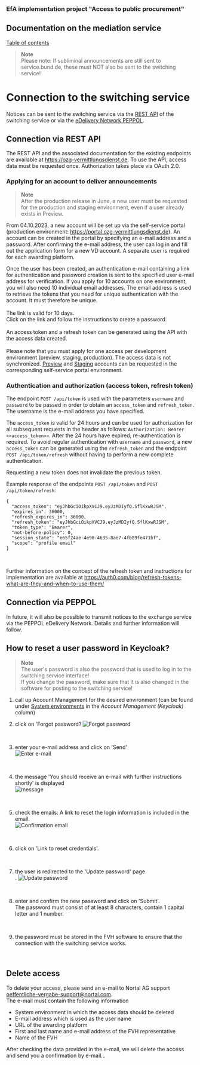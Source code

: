 
### EfA implementation project "Access to public procurement"
## Documentation on the mediation service
[Table of contents](/documentation/Documentation.md)
<br>

>**Note** <br>
>Please note: If subliminal announcements are still sent to service.bund.de, these must NOT also be sent to the switching service!

# Connection to the switching service
Notices can be sent to the switching service via the [REST API](#connection-per-rest-api) of the switching service or via the [eDelivery Network PEPPOL](#connection-per-peppol).
<br>

## Connection via REST API
The REST API and the associated documentation for the existing endpoints are available at https://ozg-vermittlungsdienst.de.
To use the API, access data must be requested once. Authorization takes place via OAuth 2.0.
<br>

### Applying for an account to deliver announcements

>**Note** <br>
>After the production release in June, a new user must be requested for the production and staging environment, even if a user already exists in Preview.

From 04.10.2023, a new account will be set up via the self-service portal (production environment: https://portal.ozg-vermittlungsdienst.de). An account can be created in the portal by specifying an e-mail address and a password. After confirming the e-mail address, the user can log in and fill out the application form for a new VD account. A separate user is required for each awarding platform. <br>

Once the user has been created, an authentication e-mail containing a link for authentication and password creation is sent to the specified user e-mail address for verification. If you apply for 10 accounts on one environment, you will also need 10 individual email addresses. The email address is used to retrieve the tokens that you need for unique authentication with the account. It must therefore be unique.
<br><br>
The link is valid for 10 days.<br>
Click on the link and follow the instructions to create a password.
<br><br>
An access token and a refresh token can be generated using the API with the access data created.
<br><br>
Please note that you must apply for one access per development environment (preview, staging, production). The access data is not synchronized. [Preview](https://portal.preview-ozg-vermittlungsdienst.de/) and [Staging](https://portal.staging-ozg-vermittlungsdienst.de/) accounts can be requested in the corresponding self-service portal environment.
<br>

### Authentication and authorization (access token, refresh token)
The endpoint `POST /api/token` is used with the parameters `username` and `password` to be passed in order to obtain an `access_token` and `refresh_token`. The username is the e-mail address you have specified.

The `access_token` is valid for 24 hours and can be used for authorization for all subsequent requests in the header as follows: `Authorization: Bearer <<access_token>>`. After the 24 hours have expired, re-authentication is required. To avoid regular authentication with `username` and `password`, a new `access_token` can be generated using the `refresh_token` and the endpoint `POST /api/token/refresh` without having to perform a new complete authentication.

Requesting a new token does not invalidate the previous token.

Example response of the endpoints `POST /api/token` and `POST /api/token/refresh`:

```
{
  "access_token": "eyJhbGciOikpXVCJ9.eyJzMDIyfQ.SflKxwRJSM",
  "expires_in": 36000,
  "refresh_expires_in": 36000,
  "refresh_token": "eyJhbGciOikpXVCJ9.eyJzMDIyfQ.SflKxwRJSM",
  "token_type": "Bearer",
  "not-before-policy": 0,
  "session_state": "e65f24ae-4e90-4635-8ae7-4fb89fe471bf",
  "scope": "profile email"
}
```
<br>

Further information on the concept of the refresh token and instructions for implementation are available at https://auth0.com/blog/refresh-tokens-what-are-they-and-when-to-use-them/
<br>


## Connection via PEPPOL
In future, it will also be possible to transmit notices to the exchange service via the PEPPOL eDelivery Network. Details and further information will follow.
<br>



## How to reset a user password in Keycloak?

>**Note** <br>
> The user's password is also the password that is used to log in to the switching service interface! <br>
> If you change the password, make sure that it is also changed in the software for posting to the switching service!

1. call up Account Management for the desired environment (can be found under [System environments](/documentation/Development_environments.md) in the _Account Management (Keycloak)_ column)

2. click on 'Forgot password?
![Forgot password](images/kc_login.png)
<br>

3. enter your e-mail address and click on 'Send'<br>
![Enter e-mail](images/kc_passwort_vergessen.png)
<br>

4. the message 'You should receive an e-mail with further instructions shortly' is displayed<br>
![message](images/kc_nachricht_best%C3%A4tigungsemail.png)
<br>

5. check the emails: A link to reset the login information is included in the email.<br>
![Confirmation email](images/e-mail_password_reset.png)
<br>

6. click on 'Link to reset credentials'.
<br>

7. the user is redirected to the 'Update password' page<br>.
![Update password](images/kc_password_update.png)
<br>

8. enter and confirm the new password and click on 'Submit'.<br>
The password must consist of at least 8 characters, contain 1 capital letter and 1 number.
<br>

9. the password must be stored in the FVH software to ensure that the connection with the switching service works.
<br>

## Delete access
To delete your access, please send an e-mail to Nortal AG support [oeffentliche-vergabe-support@nortal.com](mailto:oeffentliche-vergabe-support@nortal.com).<br>
The e-mail must contain the following information

- System environment in which the access data should be deleted
- E-mail address which is used as the user name
- URL of the awarding platform
- First and last name and e-mail address of the FVH representative
- Name of the FVH

After checking the data provided in the e-mail, we will delete the access and send you a confirmation by e-mail...
